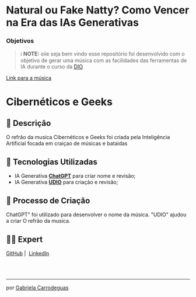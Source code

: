 # Natural ou Fake Natty? Como Vencer na Era das IAs Generativas


### Objetivos

 > ℹ️ **NOTE:** oiie seja bem vindo esse repositório foi desenvolvido com o objetivo de gerar uma música  com as facilidades das ferramentas de IA  durante o curso da [DIO](https://dio.me)


[Link para a música]( https://www.udio.com/songs/pFRw5MEytzQUuG4ddxjAwT)



# Cibernéticos e Geeks 

## 📒 Descrição
O refrão da musica Cibernéticos e Geeks foi criada pela Inteligência Artificial focada em craiçao de músicas e bataidas

## 🤖 Tecnologias Utilizadas
- IA Generativa **[ChatGPT](https://chat.openai.com)** para criar nome  e revisão;
- IA Generativa **[UDIO](https://www.udio.com/my-creations)** para criação e revisão;


## 🧐 Processo de Criação
ChatGPT" foi utilizado para desenvolver o nome da música. "UDIO" ajudou a criar O refrão da musica.


## 👨‍💻 Expert

<p>
    <a href="https://github.com/GabiCarrodeguas">
    GitHub</a>&nbsp;|&nbsp;
    <a href="https://www.linkedin.com/in/gabriela-carrodeguas/">LinkedIn</a>
</p>
<br/><br/>
<p>

---

 por [Gabriela Carrodeguas ](https://github.com/felipeAguiarCode)






